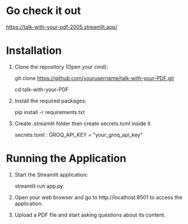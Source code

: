 # Go check it out
https://talk-with-your-pdf-2005.streamlit.app/


# Installation
1. Clone the repository (Open your cmd):
    
   git clone https://github.com/yourusername/talk-with-your-PDF.git
   
   cd talk-with-your-PDF
2. Install the required packages:
   
   pip install -r requirements.txt
3. Create .streamlit folder then create secrets.toml inside it

   secrets.toml : GROQ_API_KEY = "your_groq_api_key"

# Running the Application
1. Start the Streamlit application:
   
   streamlit run app.py
3. Open your web browser and go to http://localhost:8501 to access the application.
4. Upload a PDF file and start asking questions about its content.
